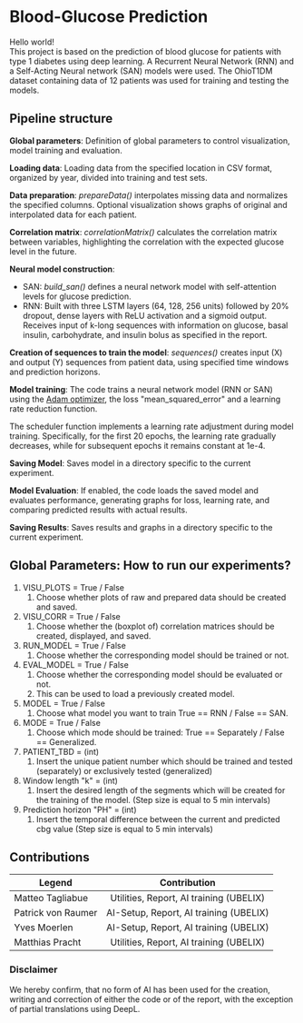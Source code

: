 # Blood-Glucose  Prediction

Hello world! <br>
This project is based on the prediction of blood glucose for patients with type 1 diabetes using deep learning. A Recurrent Neural Network (RNN) and a Self-Acting Neural network (SAN) models were used. The OhioT1DM dataset containing data of 12 patients was used for training and testing the models. 



## Pipeline structure

**Global parameters**: Definition of global parameters to control visualization, model training and evaluation. <br>

**Loading data**: Loading data from the specified location in CSV format, organized by year, divided into training and test sets.

**Data preparation**: _prepareData()_ interpolates missing data and normalizes the specified columns. Optional visualization shows graphs of original and interpolated data for each patient.

**Correlation matrix**: _correlationMatrix()_ calculates the correlation matrix between variables, highlighting the correlation with the expected glucose level in the future.

**Neural model construction**:
* SAN: _build_san()_ defines a neural network model with self-attention levels for glucose prediction.
* RNN: Built with three LSTM layers (64, 128, 256 units) followed by 20% dropout, dense layers with ReLU activation and a sigmoid output. Receives input of k-long sequences with information on glucose, basal insulin, carbohydrate, and insulin bolus as specified in the report.

**Creation of sequences to train the model**: _sequences()_ creates input (X) and output (Y) sequences from patient data, using specified time windows and prediction horizons.

**Model training**: The code trains a neural network model (RNN or SAN) using the [Adam optimizer](https://www.google.com/search?client=firefox-b-d&q=adam+optimization), the loss "mean_squared_error" and a learning rate reduction function.

The scheduler function implements a learning rate adjustment during model training. Specifically, for the first 20 epochs, the learning rate gradually decreases, while for subsequent epochs it remains constant at 1e-4.

**Saving Model**: Saves model in a directory specific to the current experiment.

**Model Evaluation**: If enabled, the code loads the saved model and evaluates performance, generating graphs for loss, learning rate, and comparing predicted results with actual results.

**Saving Results**: Saves results and graphs in a directory specific to the current experiment.



## Global Parameters: How to run our experiments?

1. VISU_PLOTS = True / False
    1. Choose whether plots of raw and prepared data should be created and saved.
2. VISU_CORR = True / False
    1. Choose whether the (boxplot of) correlation matrices should be created, displayed, and saved.
3. RUN_MODEL = True / False
    1. Choose whether the corresponding model should be trained or not.
4. EVAL_MODEL = True / False
    1. Choose whether the corresponding model should be evaluated or not.
    2. This can be used to load a previously created model.
5. MODEL = True / False
    1. Choose what model you want to train True == RNN / False == SAN.
6. MODE = True / False
    1. Choose which mode should be trained: True == Separately / False == Generalized.
7. PATIENT_TBD = (int)
    1. Insert the unique patient number which should be trained and tested (separately) or exclusively tested (generalized)
8. Window length "k" = (int)
    1. Insert the desired length of the segments which will be created for the training of the model. (Step size is equal to 5 min intervals)
9. Prediction horizon "PH" = (int)
    1. Insert the temporal difference between the current and predicted cbg value (Step size is equal to 5 min intervals)



## Contributions


| Legend  | Contribution | 
| ------------- |:-------------:|
| Matteo Tagliabue      | Utilities, Report, AI training (UBELIX)    |
| Patrick von Raumer      | AI-Setup, Report, AI training (UBELIX)     |
| Yves Moerlen      | AI-Setup, Report, AI training (UBELIX)   |
| Matthias Pracht      | Utilities, Report, AI training (UBELIX)   |



### Disclaimer

We hereby confirm, that no form of AI has been used for the creation, writing and correction of either the code or of the report, with the exception of partial translations using DeepL.




